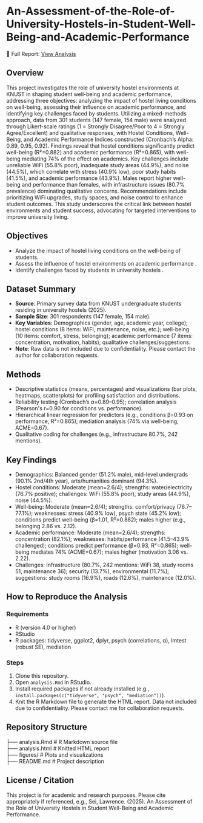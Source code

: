 # An-Assessment-of-the-Role-of-University-Hostels-in-Student-Well-Being-and-Academic-Performance

📄 Full Report: [View Analysis](analysis.html)

## Overview
This project investigates the role of university hostel environments at KNUST in shaping student well-being and academic performance, addressing three objectives: analyzing the impact of hostel living conditions on well-being, assessing their influence on academic performance, and identifying key challenges faced by students. Utilizing a mixed-methods approach, data from 301 students (147 female, 154 male) were analyzed through Likert-scale ratings (1 = Strongly Disagree/Poor to 4 = Strongly Agree/Excellent) and qualitative responses, with Hostel Conditions, Well-Being, and Academic Performance Indices constructed (Cronbach’s Alpha: 0.89, 0.95, 0.92). Findings reveal that hostel conditions significantly predict well-being (R²=0.882) and academic performance (R²=0.865), with well-being mediating 74% of the effect on academics. Key challenges include unreliable WiFi (55.8% poor), inadequate study areas (44.9%), and noise (44.5%), which correlate with stress (40.9% low), poor study habits (41.5%), and academic performance (43.9%). Males report higher well-being and performance than females, with infrastructure issues (80.7% prevalence) dominating qualitative concerns. Recommendations include prioritizing WiFi upgrades, study spaces, and noise control to enhance student outcomes. This study underscores the critical link between hostel environments and student success, advocating for targeted interventions to improve university living.

## Objectives
- Analyze the impact of hostel living conditions on the well-being of students.
- Assess the influence of hostel environments on academic performance .
- Identify challenges faced by students in university hostels .

## Dataset Summary
- **Source**: Primary survey data from KNUST undergraduate students residing in university hostels (2025).
- **Sample Size**: 301 respondents (147 female, 154 male).
- **Key Variables**: Demographics (gender, age, academic year, college); hostel conditions (8 items: WiFi, maintenance, noise, etc.); well-being (10 items: comfort, stress, belonging); academic performance (7 items: concentration, motivation, habits); qualitative challenges/suggestions.
- **Note**: Raw data is not included due to confidentiality. Please contact the author for collaboration requests.

## Methods
- Descriptive statistics (means, percentages) and visualizations (bar plots, heatmaps, scatterplots) for profiling satisfaction and distributions.
- Reliability testing (Cronbach’s α=0.89–0.95); correlation analysis (Pearson's r=0.90 for conditions vs. performance).
- Hierarchical linear regression for predictors (e.g., conditions β=0.93 on performance, R²=0.865); mediation analysis (74% via well-being, ACME=0.67).
- Qualitative coding for challenges (e.g., infrastructure 80.7%, 242 mentions).

## Key Findings
- Demographics: Balanced gender (51.2% male), mid-level undergrads (90.1% 2nd/4th year), arts/humanities dominant (94.3%).
- Hostel conditions: Moderate (mean=2.6/4); strengths: water/electricity (76.7% positive); challenges: WiFi (55.8% poor), study areas (44.9%), noise (44.5%).
- Well-being: Moderate (mean=2.6/4); strengths: comfort/privacy (76.7–77.1%); weaknesses: stress (40.9% low), psych state (45.2% low); conditions predict well-being (β=1.01, R²=0.882); males higher (e.g., belonging 2.86 vs. 2.12).
- Academic performance: Moderate (mean=2.6/4); strengths: concentration (82.1%); weaknesses: habits/performance (41.5–43.9% challenged); conditions predict performance (β=0.93, R²=0.865); well-being mediates 74% (ACME=0.67); males higher (motivation 3.06 vs. 2.22).
- Challenges: Infrastructure (80.7%, 242 mentions: WiFi 38, study rooms 51, maintenance 36); security (13.7%), environmental (11.7%); suggestions: study rooms (16.9%), roads (12.6%), maintenance (12.0%).



## How to Reproduce the Analysis
### Requirements
- R (version 4.0 or higher)
- RStudio
- R packages: tidyverse, ggplot2, dplyr, psych (correlations, α), lmtest (robust SE), mediation

### Steps
1. Clone this repository.
2. Open `analysis.Rmd` in RStudio.
3. Install required packages if not already installed (e.g., `install.packages(c("tidyverse", "psych", "mediation"))`).
4. Knit the R Markdown file to generate the HTML report.
Data not included due to confidentiality. Please contact me for collaboration requests.

## Repository Structure
├── analysis.Rmd         # R Markdown source file  
├── analysis.html        # Knitted HTML report  
├── figures/             # Plots and visualizations  
├── README.md            # Project description  

## License / Citation
This project is for academic and research purposes. Please cite appropriately if referenced, e.g., Sei, Lawrence. (2025). An Assessment of the Role of University Hostels in Student Well-Being and Academic Performance.
